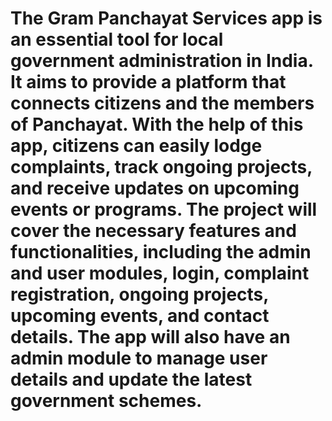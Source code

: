 # The Gram Panchayat Services app is an essential tool for local government administration in India. It aims to provide a platform that connects citizens and the members of Panchayat. With the help of this app, citizens can easily lodge complaints, track ongoing projects, and receive updates on upcoming events or programs. The project will cover the necessary features and functionalities, including the admin and user modules, login, complaint registration, ongoing projects, upcoming events, and contact details. The app will also have an admin module to manage user details and update the latest government schemes.
